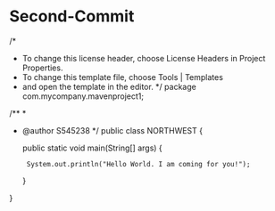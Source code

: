 # Second-Commit
/*
 * To change this license header, choose License Headers in Project Properties.
 * To change this template file, choose Tools | Templates
 * and open the template in the editor.
 */
package com.mycompany.mavenproject1;

/**
 *
 * @author S545238
 */
public class NORTHWEST {
    
    public static void main(String[] args) {
        
        System.out.println("Hello World. I am coming for you!");
    }
 
    
}
